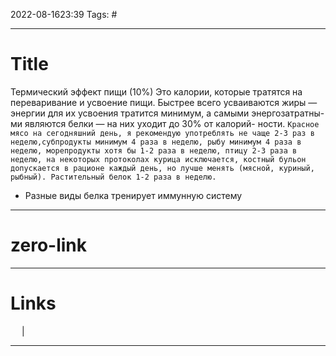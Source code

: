 2022-08-1623:39
Tags: #

---
# Title

Термический эффект пищи (10%)
Это калории, которые тратятся на переваривание
и усвоение пищи.
Быстрее всего усваиваются жиры — энергии для их
усвоения тратится минимум, а самыми энергозатратны-
ми являются белки — на них уходит до 30% от калорий-
ности.
`Красное мясо на сегодняшний день, я рекомендую употреблять не чаще 2-3 раз в неделю,субпродукты минимум 4 раза в неделю, рыбу минимум 4 раза в неделю, морепродукты хотя бы 1-2 раза в неделю, птицу 2-3 раза в неделю, на некоторых протоколах курица исключается, костный бульон допускается в рационе каждый день, но лучше менять (мясной, куриный, рыбный). Растительный белок 1-2 раза в неделю.`

- Разные виды белка тренирует иммунную систему

---
# zero-link


---
# Links
 &emsp; | &emsp; 


---